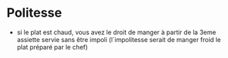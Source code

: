 # Politesse

* si le plat est chaud, vous avez le droit de manger à partir de la 3eme assiette servie sans être impoli (l´impolitesse serait de manger froid le plat préparé par le chef) 
